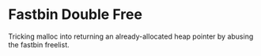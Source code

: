 # Fastbin Double Free
Tricking malloc into returning an already-allocated heap pointer by abusing the fastbin freelist.
